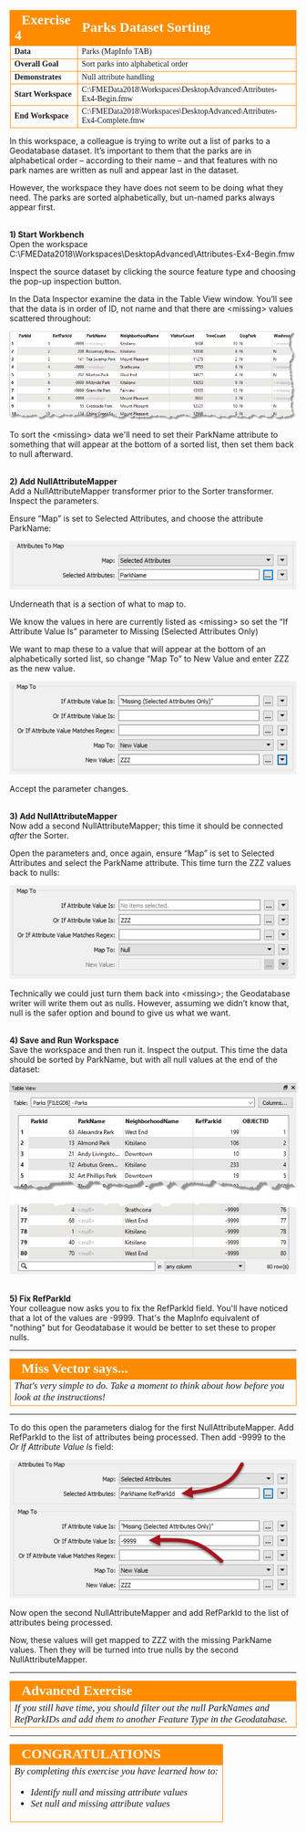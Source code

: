 <!--Exercise Section-->


<table style="border-spacing: 0px;border-collapse: collapse;font-family:serif">
<tr>
<td style="vertical-align:middle;background-color:darkorange;border: 2px solid darkorange">
<i class="fa fa-cogs fa-lg fa-pull-left fa-fw" style="color:white;padding-right: 12px;vertical-align:text-top"></i>
<span style="color:white;font-size:x-large;font-weight: bold">Exercise 4</span>
</td>
<td style="border: 2px solid darkorange;background-color:darkorange;color:white">
<span style="color:white;font-size:x-large;font-weight: bold">Parks Dataset Sorting</span>
</td>
</tr>

<tr>
<td style="border: 1px solid darkorange; font-weight: bold">Data</td>
<td style="border: 1px solid darkorange">Parks (MapInfo TAB)</td>
</tr>

<tr>
<td style="border: 1px solid darkorange; font-weight: bold">Overall Goal</td>
<td style="border: 1px solid darkorange">Sort parks into alphabetical order</td>
</tr>

<tr>
<td style="border: 1px solid darkorange; font-weight: bold">Demonstrates</td>
<td style="border: 1px solid darkorange">Null attribute handling</td>
</tr>

<tr>
<td style="border: 1px solid darkorange; font-weight: bold">Start Workspace</td>
<td style="border: 1px solid darkorange">C:\FMEData2018\Workspaces\DesktopAdvanced\Attributes-Ex4-Begin.fmw</td>
</tr>

<tr>
<td style="border: 1px solid darkorange; font-weight: bold">End Workspace</td>
<td style="border: 1px solid darkorange">C:\FMEData2018\Workspaces\DesktopAdvanced\Attributes-Ex4-Complete.fmw</td>
</tr>

</table>

In this workspace, a colleague is trying to write out a list of parks to a Geodatabase dataset. It’s important to them that the parks are in alphabetical order – according to their name – and that features with no park names are written as null and appear last in the dataset.

However, the workspace they have does not seem to be doing what they need. The parks are sorted alphabetically, but un-named parks always appear first.


<br>**1) Start Workbench**
<br>Open the workspace C:\FMEData2018\Workspaces\DesktopAdvanced\Attributes-Ex4-Begin.fmw

Inspect the source dataset by clicking the source feature type and choosing the pop-up inspection button.

In the Data Inspector examine the data in the Table View window. You’ll see that the data is in
order of ID, not name and that there are &lt;missing&gt; values scattered throughout:

![](./Images/Img1.250.Ex4.InitialData.png)

To sort the &lt;missing&gt; data we'll need to set their ParkName attribute to something that will appear at the bottom of a sorted list, then set them back to null afterward.


<br>**2) Add NullAttributeMapper**
<br>Add a NullAttributeMapper transformer prior to the Sorter transformer. Inspect the parameters.

Ensure “Map” is set to Selected Attributes, and choose the attribute ParkName:

![](./Images/Img1.251.Ex4.NullAttributeMapperParameters1.png)

Underneath that is a section of what to map to.

We know the values in here are currently listed as &lt;missing&gt; so set the “If Attribute Value Is” parameter to Missing (Selected Attributes Only)

We want to map these to a value that will appear at the bottom of an alphabetically sorted list, so change “Map To” to New Value and enter ZZZ as the new value.

![](./Images/Img1.252.Ex4.NullAttributeMapperParameters2.png)

Accept the parameter changes.


<br>**3) Add NullAttributeMapper**
<br>Now add a second NullAttributeMapper; this time it should be connected *after* the Sorter.

Open the parameters and, once again, ensure “Map” is set to Selected Attributes and select the ParkName attribute.  This time turn the ZZZ values back to nulls:

![](./Images/Img1.253.Ex4.NullAttributeMapperParameters3.png)

Technically we could just turn them back into &lt;missing&gt;; the Geodatabase writer will write them out as nulls. However, assuming we didn’t know that, null is the safer option and bound to give us what we want.


<br>**4) Save and Run Workspace**
<br>Save the workspace and then run it. Inspect the output. This time the data should be sorted by ParkName, but with all null values at the end of the dataset:

![](./Images/Img1.254.Ex4.SortedOutputData.png)


<br>**5) Fix RefParkId**
<br>Your colleague now asks you to fix the RefParkId field. You'll have noticed that a lot of the values are -9999. That's the MapInfo equivalent of "nothing" but for Geodatabase it would be better to set these to proper nulls.

---

<!--Person X Says Section-->

<table style="border-spacing: 0px">
<tr>
<td style="vertical-align:middle;background-color:darkorange;border: 2px solid darkorange">
<i class="fa fa-quote-left fa-lg fa-pull-left fa-fw" style="color:white;padding-right: 12px;vertical-align:text-top"></i>
<span style="color:white;font-size:x-large;font-weight: bold;font-family:serif">Miss Vector says...</span>
</td>
</tr>

<tr>
<td style="border: 1px solid darkorange">
<span style="font-family:serif; font-style:italic; font-size:larger">
That's very simple to do. Take a moment to think about how before you look at the instructions!
</span>
</td>
</tr>
</table>

---

To do this open the parameters dialog for the first NullAttributeMapper. Add RefParkId to the list of attributes being processed. Then add -9999 to the *Or If Attribute Value Is* field:

![](./Images/Img1.255.Ex4.NullAttributeMapperParamsForID.png)

Now open the second NullAttributeMapper and add RefParkId to the list of attributes being processed.

Now, these values will get mapped to ZZZ with the missing ParkName values. Then they will be turned into true nulls by the second NullAttributeMapper.

---

<!--Advanced Exercise Section-->

<table style="border-spacing: 0px">
<tr>
<td style="vertical-align:middle;background-color:darkorange;border: 2px solid darkorange">
<i class="fa fa-cogs fa-lg fa-pull-left fa-fw" style="color:white;padding-right: 12px;vertical-align:text-top"></i>
<span style="color:white;font-size:x-large;font-weight: bold;font-family:serif">Advanced Exercise</span>
</td>
</tr>

<tr>
<td style="border: 1px solid darkorange">
<span style="font-family:serif; font-style:italic; font-size:larger">
If you still have time, you should filter out the null ParkNames and RefParkIDs and add them to another Feature Type in the Geodatabase. 
</span>
</td>
</tr>
</table>

---

<!--Exercise Congratulations Section--> 

<table style="border-spacing: 0px">
<tr>
<td style="vertical-align:middle;background-color:darkorange;border: 2px solid darkorange">
<i class="fa fa-thumbs-o-up fa-lg fa-pull-left fa-fw" style="color:white;padding-right: 12px;vertical-align:text-top"></i>
<span style="color:white;font-size:x-large;font-weight: bold;font-family:serif">CONGRATULATIONS</span>
</td>
</tr>

<tr>
<td style="border: 1px solid darkorange">
<span style="font-family:serif; font-style:italic; font-size:larger">
By completing this exercise you have learned how to:
<ul><li>Identify null and missing attribute values</li>
<li>Set null and missing attribute values</li></ul>
</span>
</td>
</tr>
</table>